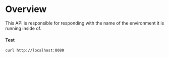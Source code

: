 # Overview

This API is responsible for responding with the name of the environment it is running inside of.

#### Test

```
curl http://localhost:8080
```
